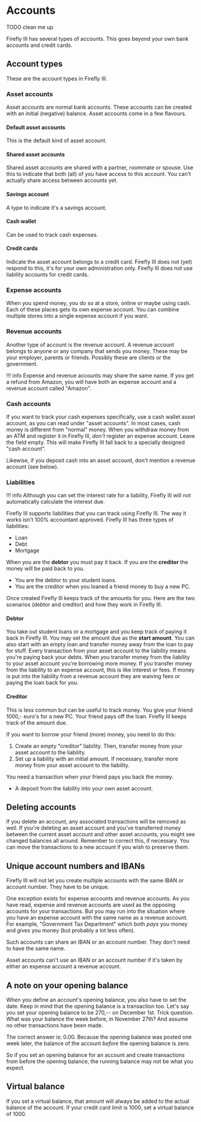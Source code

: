 # Accounts

TODO clean me up

Firefly III has several types of accounts. This goes beyond your own bank accounts and credit cards.

## Account types

These are the account types in Firefly III.

### Asset accounts

Asset accounts are normal bank accounts. These accounts can be created with an initial (negative) balance. Asset accounts come in a few flavours.

#### Default asset accounts

This is the default kind of asset account.

#### Shared asset accounts

Shared asset accounts are shared with a partner, roommate or spouse. Use this to indicate that both (all) of you have access to this account. You can't actually share access between accounts yet.

#### Savings account

A type to indicate it's a savings account.

#### Cash wallet

Can be used to track cash expenses. 

#### Credit cards

Indicate the asset account belongs to a credit card. Firefly III does not (yet) respond to this, it's for your own administration only. Firefly III does not use liability accounts for credit cards. 

### Expense accounts

When you spend money, you do so at a store, online or maybe using cash. Each of these places gets its own expense account. You can combine multiple stores into a single expense account if you want.

### Revenue accounts

Another type of account is the revenue account. A revenue account belongs to anyone or any company that sends you money. These may be your employer, parents or friends. Possibly these are clients or the government.

!!! info
    Expense and revenue accounts may share the same name. If you get a refund from Amazon, you will have both an expense account and a revenue account called "Amazon".

### Cash accounts

If you want to track your cash expenses specifically, use a cash wallet asset account, as you can read under "asset accounts". In most cases, cash money is different from "normal" money. When you withdraw money from an ATM and register it in Firefly III, _don't_ register an expense account. Leave the field empty. This will make Firefly III fall back to a specially designed "cash account".

Likewise, if you deposit cash into an asset account, don't mention a revenue account (see below).

### Liabilities

!!! info
    Although you can set the interest rate for a liability, Firefly III will not automatically calculate the interest due.

Firefly III supports liabilities that you can track using Firefly III. The way it works isn't 100% accountant approved. Firefly III has three types of liabilities:

- Loan
- Debt
- Mortgage

When you are the **debtor** you must pay it back. If you are the **creditor** the money will be paid back to you.

- You are the debtor to your student loans.
- You are the creditor when you loaned a friend money to buy a new PC.

Once created Firefly III keeps track of the amounts for you. Here are the two scenarios (debtor and creditor) and how they work in Firefly III.

#### Debtor

You take out student loans or a mortgage and you keep track of paying it back in Firefly III. You may set the amount due as the **start amount**. You can also start with an empty loan and transfer money away from the loan to pay for stuff. Every transaction from your asset account to the liability means you're paying back your debts. When you transfer money from the liability to your asset account you're borrowing more money. If you transfer money from the liability to an expense account, this is like interest or fees. If money is put into the liability from a revenue account they are waiving fees or paying the loan back for you.

#### Creditor

This is less common but can be useful to track money. You give your friend 1000,- euro's for a new PC. Your friend pays off the loan. Firefly III keeps track of the amount due.

If you want to borrow your friend (more) money, you need to do this:

1. Create an empty "creditor" liability. Then, transfer money from your asset account to the liability.
2. Set up a liability with an initial amount. If necessary, transfer more money from your asset account to the liability.

You need a transaction when your friend pays you back the money.

- A deposit from the liability into your own asset account.

## Deleting accounts

If you delete an account, any associated transactions will be removed as well. If you're deleting an asset account and you've transferred money between the current asset account and other asset accounts, you might see changed balances all around. Remember to correct this, if necessary. You can move the transactions to a new account if you wish to preserve them.

## Unique account numbers and IBANs

Firefly III will not let you create multiple accounts with the same IBAN or account number. They have to be unique.

One exception exists for expense accounts and revenue accounts. As you have read, expense and revenue accounts are used as the opposing accounts for your transactions. But you may run into the situation where you have an expense account with the same name as a revenue account. For example, "Government Tax Department" which both *pays* you money and *gives* you money (but probably a lot less often).

Such accounts can share an IBAN or an account number. They don't need to have the same name.

Asset accounts can't use an IBAN or an account number if it's taken by either an expense account a revenue account.

## A note on your opening balance

When you define an account's opening balance, you also have to set the date. Keep in mind that the opening balance is a transaction too. Let's say you set your opening balance to be 270,-- on December 1st. Trick question. What was your balance the week before, in November 27th? And assume no other transactions have been made.

The correct answer is: 0.00. Because the opening balance was posted one week later, the balance of the account _before_ the opening balance is zero.

So if you set an opening balance for an account and create transactions from before the opening balance, the running balance may not be what you expect.

## Virtual balance

If you set a virtual balance, that amount will always be added to the actual balance of the account. If your credit card limit is 1000, set a virtual balance of 1000.
